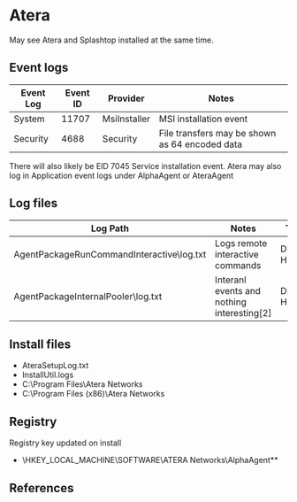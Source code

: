 # Atera 

May see Atera and Splashtop installed at the same time.

## Event logs

|Event Log | Event ID | Provider | Notes
|-|-|-|-
|System|11707|MsiInstaller|MSI installation event|
|Security|4688|Security|File transfers may be shown as 64 encoded data

There will also likely be EID 7045 Service installation event.
Atera may also log in Application event logs under AlphaAgent or AteraAgent

## Log files

|Log Path|Notes|Timestamp
|-|-|-|
|AgentPackageRunCommandInteractive\log.txt|Logs remote interactive commands|DD/MM/YYYY HH:MM:SS
|AgentPackageInternalPooler\log.txt|Interanl events and nothing interesting[2]|DD/MM/YYYY HH:MM:SS

## Install files

* AteraSetupLog.txt
* InstallUtil.logs
* C:\Program Files\Atera Networks 
* C:\Program Files (x86)\Atera Networks

## Registry

Registry key updated on install

* \HKEY_LOCAL_MACHINE\SOFTWARE\ATERA Networks\AlphaAgent\**

## References
[^1]: [Windows.Registry.AteraNetworks](https://docs.velociraptor.app/exchange/artifacts/pages/ateranetworks/)
[^2]: [LEGITIMATE RATS: A COMPREHENSIVE FORENSIC ANALYSIS OF THE USUAL SUSPECTS](https://www.synacktiv.com/en/publications/legitimate-rats-a-comprehensive-forensic-analysis-of-the-usual-suspects.html)
[^3]: [Analysis on legit tools abused in human operated ransomware](https://jsac.jpcert.or.jp/archive/2023/pdf/JSAC2023_1_1_yamashige-nakatani-tanaka_en.pdf)